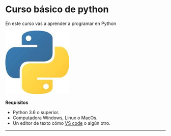 # Curso básico de python

En este curso vas a aprender a programar en Python

![Logo_python](imagenes\logo_python.jpglogo__python.jpg)

 **Requisitos**

- Python 3.6 o superior.
- Computadora Windows, Linux o MacOs.
- Un editor de texto cómo [VS code](https://code.visualstudio.com/download) o algún otro.

--------------------------
